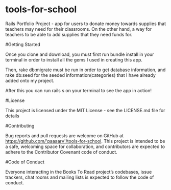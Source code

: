 # tools-for-school
  Rails Portfolio Project - app for users to donate money towards supplies that teachers may need for their classrooms.
  On the other hand, a way for teachers to be able to add supplies that they need funds for.


#Getting Started

  Once you clone and download, you must first run bundle install in your terminal in order to install all the gems I used in creating this app.

  Then, rake db:migrate must be run in order to get database information, and rake db:seed for the seeded information(categories) that I have already added onto my project.


  After this you can run rails s on your terminal to see the app in action!

#License

  This project is licensed under the MIT License - see the LICENSE.md file for details


#Contributing

  Bug reports and pull requests are welcome on GitHub at https://github.com/'paaaarv'/tools-for-school. This project is intended to be a safe, welcoming space for collaboration, and contributors are expected to adhere to the Contributor Covenant code of conduct.

#Code of Conduct

  Everyone interacting in the Books To Read project’s codebases, issue trackers, chat rooms and mailing lists is expected to follow the code of conduct.
